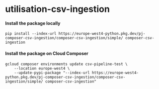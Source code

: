 # utilisation-csv-ingestion

#### Install the package locally
```
pip install --index-url https://europe-west4-python.pkg.dev/pj-composer-csv-ingestion/composer-csv-ingestion/simple/ composer-csv-ingestion
```

#### Install the package on Cloud Composer
```
gcloud composer environments update csv-pipeline-test \
    --location europe-west4 \
    --update-pypi-package "--index-url https://europe-west4-python.pkg.dev/pj-composer-csv-ingestion/composer-csv-ingestion/simple/ composer-csv-ingestion"
```